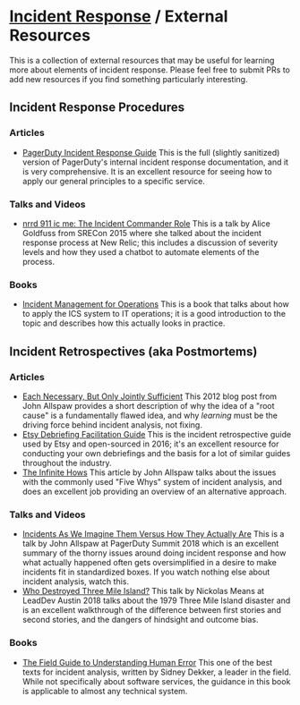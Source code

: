 # [Incident Response](./README.md) / External Resources

This is a collection of external resources that may be useful for learning
more about elements of incident response. Please feel free to submit PRs
to add new resources if you find something particularly interesting.

## Incident Response Procedures

### Articles

* [PagerDuty Incident Response Guide](https://response.pagerduty.com/)
  This is the full (slightly sanitized) version of PagerDuty's internal
  incident response documentation, and it is very comprehensive. It is
  an excellent resource for seeing how to apply our general principles
  to a specific service.

### Talks and Videos

* [nrrd 911 ic me: The Incident Commander Role](https://www.usenix.org/node/195653)
  This is a talk by Alice Goldfuss from SRECon 2015 where she talked
  about the incident response process at New Relic; this includes a
  discussion of severity levels and how they used a chatbot to
  automate elements of the process.

### Books

* [Incident Management for Operations](http://shop.oreilly.com/product/0636920036159.do)
  This is a book that talks about how to apply the ICS system to
  IT operations; it is a good introduction to the topic and
  describes how this actually looks in practice.

## Incident Retrospectives (aka Postmortems)

### Articles

* [Each Necessary, But Only Jointly Sufficient](https://www.kitchensoap.com/2012/02/10/each-necessary-but-only-jointly-sufficient/)
  This 2012 blog post from John Allspaw provides a short description of
  why the idea of a "root cause" is a fundamentally flawed idea, and why
  *learning* must be the driving force behind incident analysis, not fixing.
* [Etsy Debriefing Facilitation Guide](https://github.com/etsy/DebriefingFacilitationGuide)
  This is the incident retrospective guide used by Etsy and open-sourced
  in 2016; it's an excellent resource for conducting your own debriefings
  and the basis for a lot of similar guides throughout the industry.
* [The Infinite Hows](https://www.oreilly.com/radar/the-infinite-hows/)
  This article by John Allspaw talks about the issues with the
  commonly used "Five Whys" system of incident analysis, and does an
  excellent job providing an overview of an alternative approach.

### Talks and Videos

* [Incidents As We Imagine Them Versus How They Actually Are](https://www.youtube.com/watch?v=8DtzmV1jiyQ)
  This is a talk by John Allspaw at PagerDuty Summit 2018 which is an
  excellent summary of the thorny issues around doing incident response
  and how what actually happened often gets oversimplified in a desire
  to make incidents fit in standardized boxes. If you watch nothing else
  about incident analysis, watch this.
* [Who Destroyed Three Mile Island?](https://www.youtube.com/watch?v=1xQeXOz0Ncs)
  This talk by Nickolas Means at LeadDev Austin 2018 talks about the 1979
  Three Mile Island disaster and is an excellent walkthrough of the
  difference between first stories and second stories, and the dangers of
  hindsight and outcome bias.

### Books

* [The Field Guide to Understanding Human Error](https://www.amazon.com/Field-Guide-Understanding-Human-Error-ebook-dp-B00BL0OZ0E/dp/B00BL0OZ0E/)
  This one of the best texts for incident analysis, written by Sidney
  Dekker, a leader in the field. While not specifically about software
  services, the guidance in this book is applicable to almost any
  technical system.
